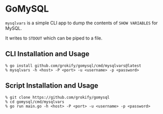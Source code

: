 # GoMySQL

`mysqlvars` is a simple CLI app to dump the contents of `SHOW VARIABLES` for MySQL.

It writes to `STDOUT` which can be piped to a file.

## CLI Installation and Usage

```
% go install github.com/grokify/gomysql/cmd/mysqlvars@latest
% mysqlvars -h <host> -P <port> -u <username> -p <password>
```

## Script Installation and Usage

```
% git clone https://github.com/grokify/gomysql
% cd gomysql/cmd/mysqlvars
% go run main.go -h <host> -P <port> -u <username> -p <password>
```